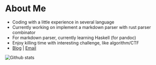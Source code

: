 # About Me

- Coding with a little experience in several language
- Currently working on implement a markdown parser with rust parser combinator
- For markdown parser, currently learning Haskell (for pandoc)
- Enjoy killing time with interesting challenge, like algorithm/CTF
- [Blog](https://CSUwangj.github.io) | [Email](mailto:CSUwangj@protonmail.com)

![Github stats](https://github-readme-stats.vercel.app/api?username=CSUwangj&show_icons=true)
